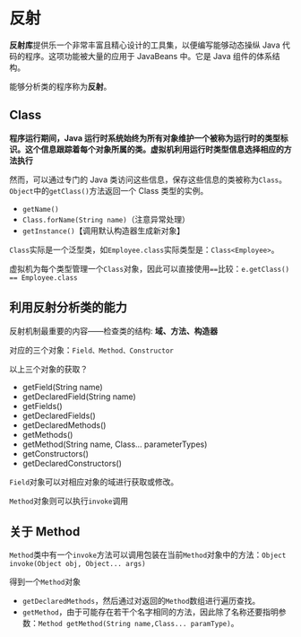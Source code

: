 # 反射

**反射库**提供乐一个非常丰富且精心设计的工具集，以便编写能够动态操纵 Java 代码的程序。这项功能被大量的应用于 JavaBeans 中。它是 Java 组件的体系结构。

能够分析类的程序称为**反射**。

## Class

**程序运行期间，Java 运行时系统始终为所有对象维护一个被称为运行时的类型标识。这个信息跟踪着每个对象所属的类。虚拟机利用运行时类型信息选择相应的方法执行**

然而，可以通过专门的 Java 类访问这些信息，保存这些信息的类被称为`Class`。`Object`中的`getClass()`方法返回一个 Class 类型的实例。

- `getName()`
- `Class.forName(String name)`（注意异常处理）
- `getInstance()`【调用默认构造器生成新对象】

`Class`实际是一个泛型类，如`Employee.class`实际类型是：`Class<Employee>`。

虚拟机为每个类型管理一个`Class`对象，因此可以直接使用`==`比较：`e.getClass() == Employee.class`

## 利用反射分析类的能力

反射机制最重要的内容——检查类的结构: **域、方法、构造器**

对应的三个对象：`Field、Method、Constructor`

以上三个对象的获取？
- getField(String name)
- getDeclaredField(String name)
- getFields()
- getDeclaredFields()
- getDeclaredMethods()
- getMethods()
- getMethod(String name, Class... parameterTypes)
- getConstructors()
- getDeclaredConstructors()

`Field`对象可以对相应对象的域进行获取或修改。

`Method`对象则可以执行`invoke`调用

## 关于 Method 

`Method`类中有一个`invoke`方法可以调用包装在当前`Method`对象中的方法：`Object invoke(Object obj, Object... args)`

得到一个`Method`对象
- `getDeclaredMethods`，然后通过对返回的`Method`数组进行遍历查找。
- `getMethod`，由于可能存在若干个名字相同的方法，因此除了名称还要指明参数：`Method getMethod(String name,Class... paramType)`。